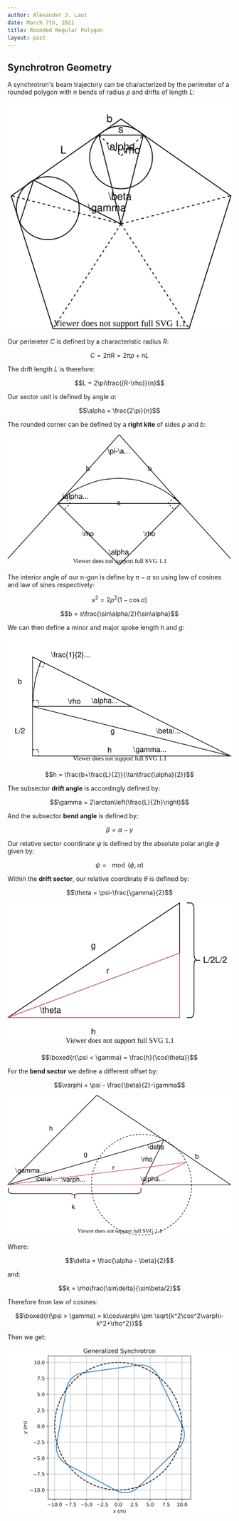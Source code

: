 ```yaml
---
author: Alexander J. Laut
date: March 7th, 2021
title: Rounded Regular Polygon
layout: post
---
```


## Synchrotron Geometry

A synchrotron's beam trajectory can be characterized by the perimeter of a rounded polygon with $n$ bends of radius $\rho$ and drifts of length $L$:

![Rounded n-gon](../assets/rounded.polygon.drawio.svg)

Our perimeter $C$ is defined by a characteristic radius $R$:

$$C = 2\pi R = 2\pi \rho + nL$$

The drift length $L$ is therefore:

$$L = 2\pi\frac{(R-\rho)}{n}$$

Our sector unit is defined by angle $\alpha$:

$$\alpha = \frac{2\pi}{n}$$

The rounded corner can be defined by a __right kite__ of sides $\rho$ and $b$:

![Corner Details](../assets/right.kite.drawio.svg)

The interior angle of our n-gon is define by $\pi-\alpha$ so using law of cosines and law of sines respectively:

$$s^2 = 2\rho^2(1-\cos\alpha)$$

$$b = s\frac{\sin\alpha/2}{\sin\alpha}$$

We can then define a minor and major spoke length $h$ and $g$:

![Bisector](../assets/bisector.drawio.svg)

$$h = \frac{b+\frac{L}{2}}{\tan\frac{\alpha}{2}}$$

The subsector __drift angle__ is accordingly defined by:

$$\gamma = 2\arctan\left(\frac{L}{2h}\right)$$

And the subsector __bend angle__ is defined by:

$$\beta = \alpha - \gamma$$

Our relative sector coordinate $\psi$ is defined by the absolute polar angle $\phi$ given by:

$$\psi = \mod\left(\phi, \alpha\right)$$

Within the __drift sector__, our relative coordinate $\theta$ is defined by:

$$\theta = \psi-\frac{\gamma}{2}$$

![Drift Polar Subsection](../assets/drift.sector.drawio.svg)

$$\boxed{r(\psi < \gamma) = \frac{h}{\cos\theta}}$$

For the __bend sector__ we define a different offset by:

$$\varphi = \psi - \frac{\beta}{2}-\gamma$$

![Bend Polar Subsection](../assets/bend.sector.drawio.svg)

Where:

$$\delta = \frac{\alpha - \beta}{2}$$

and:

$$k = \rho\frac{\sin\delta}{\sin\beta/2}$$

Therefore from law of cosines:

$$\boxed{r(\psi > \gamma) = k\cos\varphi \pm \sqrt{k^2\cos^2\varphi-k^2+\rho^2}}$$

Then we get:

![Generalized Geometry](../assets/rounded_regular_polygon.svg)